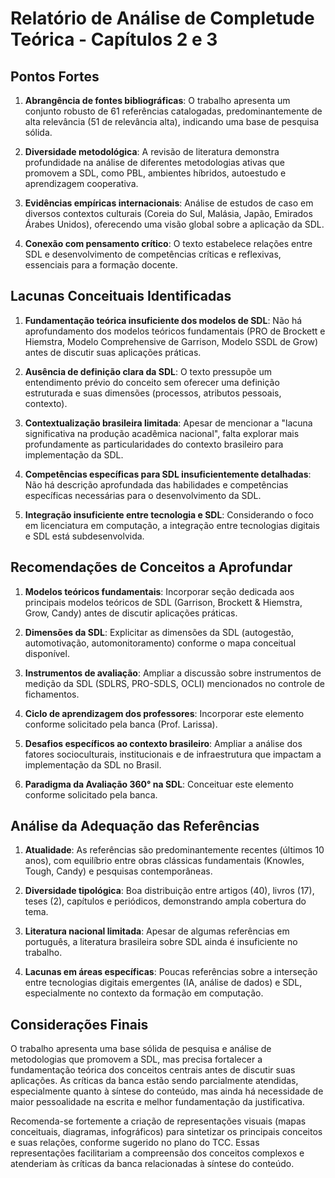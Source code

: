 # Relatório de Análise de Completude Teórica - Capítulos 2 e 3

## Pontos Fortes

1. **Abrangência de fontes bibliográficas**: O trabalho apresenta um conjunto robusto de 61 referências catalogadas, predominantemente de alta relevância (51 de relevância alta), indicando uma base de pesquisa sólida.

2. **Diversidade metodológica**: A revisão de literatura demonstra profundidade na análise de diferentes metodologias ativas que promovem a SDL, como PBL, ambientes híbridos, autoestudo e aprendizagem cooperativa.

3. **Evidências empíricas internacionais**: Análise de estudos de caso em diversos contextos culturais (Coreia do Sul, Malásia, Japão, Emirados Árabes Unidos), oferecendo uma visão global sobre a aplicação da SDL.

4. **Conexão com pensamento crítico**: O texto estabelece relações entre SDL e desenvolvimento de competências críticas e reflexivas, essenciais para a formação docente.

## Lacunas Conceituais Identificadas

1. **Fundamentação teórica insuficiente dos modelos de SDL**: Não há aprofundamento dos modelos teóricos fundamentais (PRO de Brockett e Hiemstra, Modelo Comprehensive de Garrison, Modelo SSDL de Grow) antes de discutir suas aplicações práticas.

2. **Ausência de definição clara da SDL**: O texto pressupõe um entendimento prévio do conceito sem oferecer uma definição estruturada e suas dimensões (processos, atributos pessoais, contexto).

3. **Contextualização brasileira limitada**: Apesar de mencionar a "lacuna significativa na produção acadêmica nacional", falta explorar mais profundamente as particularidades do contexto brasileiro para implementação da SDL.

4. **Competências específicas para SDL insuficientemente detalhadas**: Não há descrição aprofundada das habilidades e competências específicas necessárias para o desenvolvimento da SDL.

5. **Integração insuficiente entre tecnologia e SDL**: Considerando o foco em licenciatura em computação, a integração entre tecnologias digitais e SDL está subdesenvolvida.

## Recomendações de Conceitos a Aprofundar

1. **Modelos teóricos fundamentais**: Incorporar seção dedicada aos principais modelos teóricos de SDL (Garrison, Brockett & Hiemstra, Grow, Candy) antes de discutir aplicações práticas.

2. **Dimensões da SDL**: Explicitar as dimensões da SDL (autogestão, automotivação, automonitoramento) conforme o mapa conceitual disponível.

3. **Instrumentos de avaliação**: Ampliar a discussão sobre instrumentos de medição da SDL (SDLRS, PRO-SDLS, OCLI) mencionados no controle de fichamentos.

4. **Ciclo de aprendizagem dos professores**: Incorporar este elemento conforme solicitado pela banca (Prof. Larissa).

5. **Desafios específicos ao contexto brasileiro**: Ampliar a análise dos fatores socioculturais, institucionais e de infraestrutura que impactam a implementação da SDL no Brasil.

6. **Paradigma da Avaliação 360° na SDL**: Conceituar este elemento conforme solicitado pela banca.

## Análise da Adequação das Referências

1. **Atualidade**: As referências são predominantemente recentes (últimos 10 anos), com equilíbrio entre obras clássicas fundamentais (Knowles, Tough, Candy) e pesquisas contemporâneas.

2. **Diversidade tipológica**: Boa distribuição entre artigos (40), livros (17), teses (2), capítulos e periódicos, demonstrando ampla cobertura do tema.

3. **Literatura nacional limitada**: Apesar de algumas referências em português, a literatura brasileira sobre SDL ainda é insuficiente no trabalho.

4. **Lacunas em áreas específicas**: Poucas referências sobre a interseção entre tecnologias digitais emergentes (IA, análise de dados) e SDL, especialmente no contexto da formação em computação.

## Considerações Finais

O trabalho apresenta uma base sólida de pesquisa e análise de metodologias que promovem a SDL, mas precisa fortalecer a fundamentação teórica dos conceitos centrais antes de discutir suas aplicações. As críticas da banca estão sendo parcialmente atendidas, especialmente quanto à síntese do conteúdo, mas ainda há necessidade de maior pessoalidade na escrita e melhor fundamentação da justificativa.

Recomenda-se fortemente a criação de representações visuais (mapas conceituais, diagramas, infográficos) para sintetizar os principais conceitos e suas relações, conforme sugerido no plano do TCC. Essas representações facilitariam a compreensão dos conceitos complexos e atenderiam às críticas da banca relacionadas à síntese do conteúdo.
